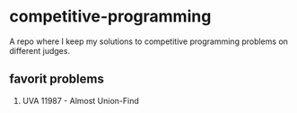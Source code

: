 # competitive-programming

A repo where I keep my solutions to competitive programming problems on different judges.

## favorit problems

1. UVA 11987 - Almost Union-Find
